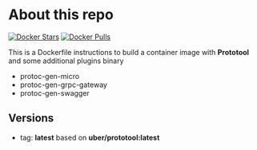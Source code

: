 # About this repo

[![Docker Stars](https://img.shields.io/docker/stars/p1hub/prototool.svg?style=flat)](https://hub.docker.com/r/p1hub/prototool/) [![Docker Pulls](https://img.shields.io/docker/pulls/p1hub/prototool.svg?style=flat)](https://hub.docker.com/r/p1hub/prototool/)

This is a Dockerfile instructions to build a container image with **Prototool** and some additional plugins binary

* protoc-gen-micro
* protoc-gen-grpc-gateway
* protoc-gen-swagger

## Versions

* tag: **latest** based on **uber/prototool:latest**